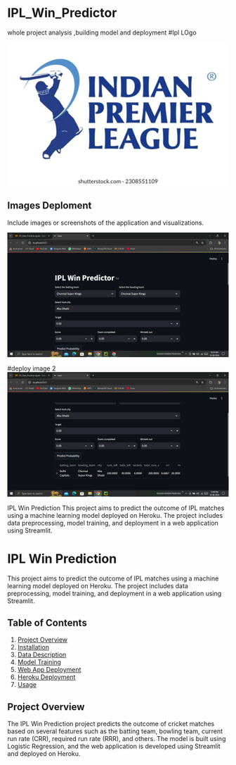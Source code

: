 # IPL_Win_Predictor
whole project analysis ,building model and deployment
#Ipl LOgo

<img src="https://github.com/rpjinu/IPL_Win_Predictor/blob/main/ipl_logo.png" width="900">

## Images Deploment
Include images or screenshots of the application and visualizations.

<img src="https://github.com/rpjinu/IPL_Win_Predictor/blob/main/deploy_image1.png" width="900">

#deploy image 2
<img src="https://github.com/rpjinu/IPL_Win_Predictor/blob/main/deploy_image2.png" width="900">

IPL Win Prediction
This project aims to predict the outcome of IPL matches using a machine learning model deployed on Heroku. The project includes data preprocessing, model training, and deployment in a web application using Streamlit.

# IPL Win Prediction

This project aims to predict the outcome of IPL matches using a machine learning model deployed on Heroku. The project includes data preprocessing, model training, and deployment in a web application using Streamlit.

## Table of Contents

1. [Project Overview](#project-overview)
2. [Installation](#installation)
3. [Data Description](#data-description)
4. [Model Training](#model-training)
5. [Web App Deployment](#web-app-deployment)
6. [Heroku Deployment](#heroku-deployment)
7. [Usage](#usage)

## Project Overview

The IPL Win Prediction project predicts the outcome of cricket matches based on several features such as the batting team, bowling team, current run rate (CRR), required run rate (RRR), and others. The model is built using Logistic Regression, and the web application is developed using Streamlit and deployed on Heroku.



